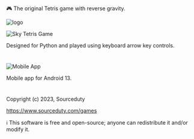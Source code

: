🎮 The original Tetris game with reverse gravity.

![logo](https://github.com/sourceduty/SkyTetris/assets/123030236/cd40490a-5660-487e-8558-88d942ba3a85)

![Sky Tetris Game](https://github.com/sourceduty/SkyTetris/assets/123030236/f566afda-8464-457c-9b95-a3c684b8cea6)

Designed for Python and played using keyboard arrow key controls.
#

![Mobile App](https://github.com/sourceduty/SkyTetris/assets/123030236/13c40925-6087-4138-991d-1ae0a8e2f4cc)

Mobile app for Android 13.

#
Copyright (c) 2023, Sourceduty

https://www.sourceduty.com/games

ℹ️ This software is free and open-source; anyone can redistribute it and/or modify it.
